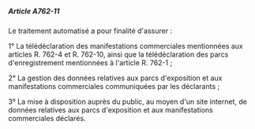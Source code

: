 ##### Article A762-11

Le traitement automatisé a pour finalité d'assurer :

1° La télédéclaration des manifestations commerciales mentionnées aux articles R. 762-4 et R. 762-10, ainsi que la télédéclaration des parcs d'enregistrement mentionnées à l'article R. 762-1 ;

2° La gestion des données relatives aux parcs d'exposition et aux manifestations commerciales communiquées par les déclarants ;

3° La mise à disposition auprès du public, au moyen d'un site internet, de données relatives aux parcs d'exposition et aux manifestations commerciales déclarés.

